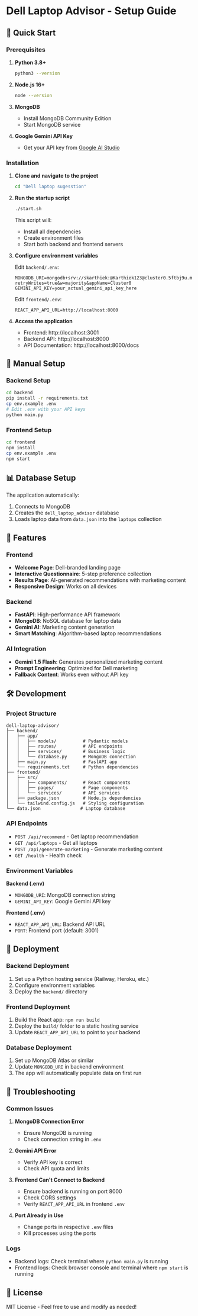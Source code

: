 # Dell Laptop Advisor - Setup Guide

## 🚀 Quick Start

### Prerequisites

1. **Python 3.8+**
   ```bash
   python3 --version
   ```

2. **Node.js 16+**
   ```bash
   node --version
   ```

3. **MongoDB**
   - Install MongoDB Community Edition
   - Start MongoDB service

4. **Google Gemini API Key**
   - Get your API key from [Google AI Studio](https://makersuite.google.com/app/apikey)

### Installation

1. **Clone and navigate to the project**
   ```bash
   cd "Dell laptop sugesstion"
   ```

2. **Run the startup script**
   ```bash
   ./start.sh
   ```

   This script will:
   - Install all dependencies
   - Create environment files
   - Start both backend and frontend servers

3. **Configure environment variables**
   
   Edit `backend/.env`:
   ```env
   MONGODB_URI=mongodb+srv://skarthiek:@Karthiek123@cluster0.5ftbj9u.mongodb.net/dell_laptop_advisor?retryWrites=true&w=majority&appName=Cluster0
   GEMINI_API_KEY=your_actual_gemini_api_key_here
   ```

   Edit `frontend/.env`:
   ```env
   REACT_APP_API_URL=http://localhost:8000
   ```

4. **Access the application**
   - Frontend: http://localhost:3001
   - Backend API: http://localhost:8000
   - API Documentation: http://localhost:8000/docs

## 🔧 Manual Setup

### Backend Setup

```bash
cd backend
pip install -r requirements.txt
cp env.example .env
# Edit .env with your API keys
python main.py
```

### Frontend Setup

```bash
cd frontend
npm install
cp env.example .env
npm start
```

## 📊 Database Setup

The application automatically:
1. Connects to MongoDB
2. Creates the `dell_laptop_advisor` database
3. Loads laptop data from `data.json` into the `laptops` collection

## 🎯 Features

### Frontend
- **Welcome Page**: Dell-branded landing page
- **Interactive Questionnaire**: 5-step preference collection
- **Results Page**: AI-generated recommendations with marketing content
- **Responsive Design**: Works on all devices

### Backend
- **FastAPI**: High-performance API framework
- **MongoDB**: NoSQL database for laptop data
- **Gemini AI**: Marketing content generation
- **Smart Matching**: Algorithm-based laptop recommendations

### AI Integration
- **Gemini 1.5 Flash**: Generates personalized marketing content
- **Prompt Engineering**: Optimized for Dell marketing
- **Fallback Content**: Works even without API key

## 🛠️ Development

### Project Structure
```
dell-laptop-advisor/
├── backend/
│   ├── app/
│   │   ├── models/          # Pydantic models
│   │   ├── routes/          # API endpoints
│   │   ├── services/        # Business logic
│   │   └── database.py      # MongoDB connection
│   ├── main.py              # FastAPI app
│   └── requirements.txt     # Python dependencies
├── frontend/
│   ├── src/
│   │   ├── components/      # React components
│   │   ├── pages/           # Page components
│   │   └── services/        # API services
│   ├── package.json         # Node.js dependencies
│   └── tailwind.config.js   # Styling configuration
└── data.json               # Laptop database
```

### API Endpoints

- `POST /api/recommend` - Get laptop recommendation
- `GET /api/laptops` - Get all laptops
- `POST /api/generate-marketing` - Generate marketing content
- `GET /health` - Health check

### Environment Variables

**Backend (.env)**
- `MONGODB_URI`: MongoDB connection string
- `GEMINI_API_KEY`: Google Gemini API key

**Frontend (.env)**
- `REACT_APP_API_URL`: Backend API URL
- `PORT`: Frontend port (default: 3001)

## 🚀 Deployment

### Backend Deployment
1. Set up a Python hosting service (Railway, Heroku, etc.)
2. Configure environment variables
3. Deploy the `backend/` directory

### Frontend Deployment
1. Build the React app: `npm run build`
2. Deploy the `build/` folder to a static hosting service
3. Update `REACT_APP_API_URL` to point to your backend

### Database Deployment
1. Set up MongoDB Atlas or similar
2. Update `MONGODB_URI` in backend environment
3. The app will automatically populate data on first run

## 🐛 Troubleshooting

### Common Issues

1. **MongoDB Connection Error**
   - Ensure MongoDB is running
   - Check connection string in `.env`

2. **Gemini API Error**
   - Verify API key is correct
   - Check API quota and limits

3. **Frontend Can't Connect to Backend**
   - Ensure backend is running on port 8000
   - Check CORS settings
   - Verify `REACT_APP_API_URL` in frontend `.env`

4. **Port Already in Use**
   - Change ports in respective `.env` files
   - Kill processes using the ports

### Logs
- Backend logs: Check terminal where `python main.py` is running
- Frontend logs: Check browser console and terminal where `npm start` is running

## 📝 License

MIT License - Feel free to use and modify as needed! 